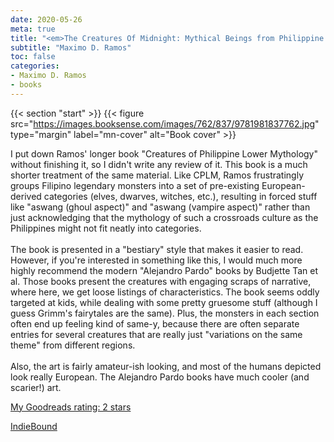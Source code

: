 ```yaml
---
date: 2020-05-26
meta: true
title: "<em>The Creatures Of Midnight: Mythical Beings from Philippine Folklore: Volume 4</em>"
subtitle: "Maximo D. Ramos"
toc: false
categories:
- Maximo D. Ramos
- books
---
```


{{< section "start" >}}
{{< figure src="https://images.booksense.com/images/762/837/9781981837762.jpg" type="margin" label="mn-cover" alt="Book cover" >}}

I put down Ramos' longer book "Creatures of Philippine Lower Mythology" without finishing it, so I didn't write any review of it. This book is a much shorter treatment of the same material. Like CPLM, Ramos frustratingly groups Filipino legendary monsters into a set of pre-existing European-derived categories (elves, dwarves, witches, etc.), resulting in forced stuff like "aswang (ghoul aspect)" and "aswang (vampire aspect)" rather than just acknowledging that the mythology of such a crossroads culture as the Philippines might not fit neatly into categories.<br /><br />The book is presented in a "bestiary" style that makes it easier to read. However, if you're interested in something like this, I would much more highly recommend the modern "Alejandro Pardo" books by Budjette Tan et al. Those books present the creatures with engaging scraps of narrative, where here, we get loose listings of characteristics. The book seems oddly targeted at kids, while dealing with some pretty gruesome stuff (although I guess Grimm's fairytales are the same). Plus, the monsters in each section often end up feeling kind of same-y, because there are often separate entries for several creatures that are really just "variations on the same theme" from different regions.<br /><br />Also, the art is fairly amateur-ish looking, and most of the humans depicted look really European. The Alejandro Pardo books have much cooler (and scarier!) art.

[My Goodreads rating: 2 stars](https://www.goodreads.com/review/show/3353599851)  

[IndieBound](https://www.indiebound.org/book/9781981837762)
